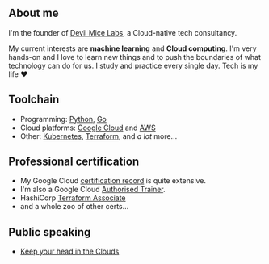 ## About me

I'm the founder of [Devil Mice Labs](https://devilmicelabs.com/), a Cloud-native tech consultancy.

My current interests are **machine learning** and **Cloud computing**. I'm very hands-on and I love to learn new things and to push the boundaries of what technology can do for us. I study and practice every single day. Tech is my life ❤️

## Toolchain

* Programming: [Python], [Go]
* Cloud platforms: [Google Cloud] and [AWS] 
* Other: [Kubernetes], [Terraform], and *a lot* more...

[Google Cloud]: https://cloud.google.com/
[AWS]: https://aws.amazon.com/
[Kubernetes]: https://kubernetes.io/
[Terraform]: https://www.terraform.io/
[openSUSE]: https://www.opensuse.org/
[Ubuntu]: https://ubuntu.com/
[Go]: https://golang.org/
[Git]: https://git-scm.com/
[Python]: https://www.python.org/
[Docker]: https://www.docker.com/
[ARM]: https://www.arm.com/

## Professional certification

* My Google Cloud [certification record](https://googlecloudcertified.credential.net/profile/f3c409490600bb5cfbdbff2a277d9ef70fbad066) is quite extensive.
* I'm also a Google Cloud [Authorised Trainer](https://www.credential.net/d98e0516-aada-4129-8618-26ad58615453).
* HashiCorp [Terraform Associate](https://www.youracclaim.com/badges/196179bf-1de3-4afd-b073-87729ea6040d/public_url)
* and a whole zoo of other certs...

## Public speaking

* [Keep your head in the Clouds](https://gdsc.community.dev/events/details/developer-student-clubs-university-of-novi-sad-presents-keep-your-head-in-the-clouds/)

